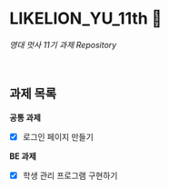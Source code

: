 # LIKELION_YU_11th 🦁
*영대 멋사 11기 과제 Repository*

<br>


## 과제 목록
**공통 과제**
- [x] 로그인 페이지 만들기

**BE 과제**
- [x] 학생 관리 프로그램 구현하기
